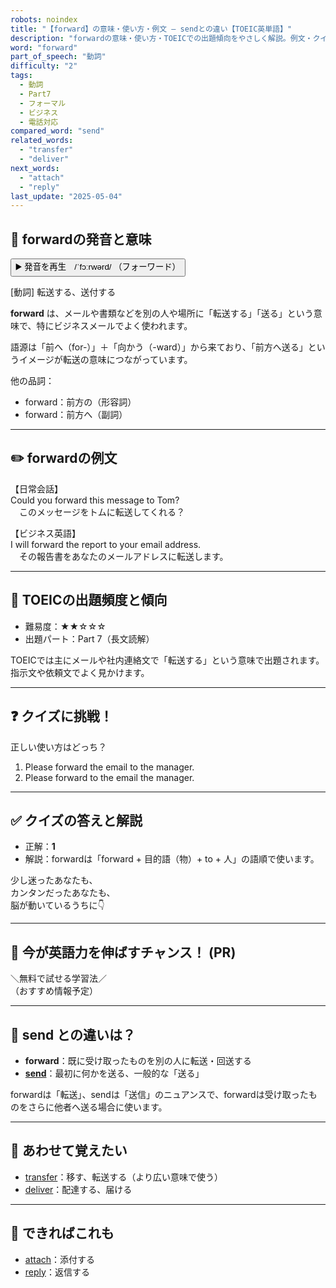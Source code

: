 ```yaml
---
robots: noindex
title: "【forward】の意味・使い方・例文 ― sendとの違い【TOEIC英単語】"
description: "forwardの意味・使い方・TOEICでの出題傾向をやさしく解説。例文・クイズ付きでsendとの違いもわかりやすく学べます。"
word: "forward"
part_of_speech: "動詞"
difficulty: "2"
tags:
  - 動詞
  - Part7
  - フォーマル
  - ビジネス
  - 電話対応
compared_word: "send"
related_words:
  - "transfer"
  - "deliver"
next_words:
  - "attach"
  - "reply"
last_update: "2025-05-04"
---
```


## 🔰 forwardの発音と意味

<button class="play-audio" onclick="playTTS('forward')">
  <span class="play-audio-main">
    ▶️ 発音を再生　/ˈfɔːrwərd/
  </span>
  <span class="play-audio-sub">
    （フォーワード）
  </span>
</button>

[動詞] 転送する、送付する

**forward** は、メールや書類などを別の人や場所に「転送する」「送る」という意味で、特にビジネスメールでよく使われます。

語源は「前へ（for-）」＋「向かう（-ward）」から来ており、「前方へ送る」というイメージが転送の意味につながっています。

他の品詞：  
- forward：前方の（形容詞）
- forward：前方へ（副詞）

---

## ✏️ forwardの例文

【日常会話】  
Could you forward this message to Tom?  
　このメッセージをトムに転送してくれる？

【ビジネス英語】  
I will forward the report to your email address.  
　その報告書をあなたのメールアドレスに転送します。

---

## 🎯 TOEICの出題頻度と傾向

- 難易度：★★☆☆☆
- 出題パート：Part 7（長文読解）

TOEICでは主にメールや社内連絡文で「転送する」という意味で出題されます。指示文や依頼文でよく見かけます。

---

## ❓ クイズに挑戦！

正しい使い方はどっち？

1. Please forward the email to the manager.  
2. Please forward to the email the manager.

---

## ✅ クイズの答えと解説

- 正解：**1**
- 解説：forwardは「forward + 目的語（物）+ to + 人」の語順で使います。

少し迷ったあなたも、  
カンタンだったあなたも、  
脳が動いているうちに👇️

---

## 🚀 今が英語力を伸ばすチャンス！ (PR)

<div class="info-center">
＼無料で試せる学習法／<br>  
（おすすめ情報予定）
</div>

---

## 🤔  send との違いは？

- **forward**：既に受け取ったものを別の人に転送・回送する
- **[send](/word/send/)**：最初に何かを送る、一般的な「送る」

forwardは「転送」、sendは「送信」のニュアンスで、forwardは受け取ったものをさらに他者へ送る場合に使います。

---

## 🧩 あわせて覚えたい

- [transfer](/word/transfer/)：移す、転送する（より広い意味で使う）
- [deliver](/word/deliver/)：配達する、届ける

---

## 📖 できればこれも

- [attach](/word/attach/)：添付する
- [reply](/word/reply/)：返信する

<!-- cvid: aid42_bid02 -->
